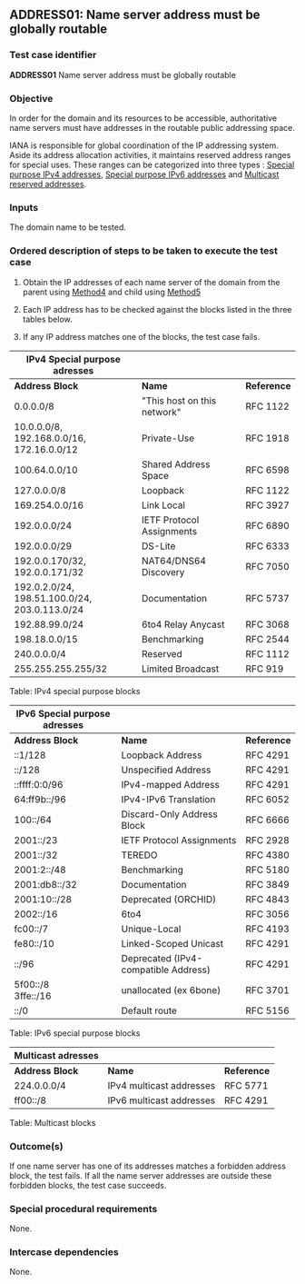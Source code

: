 ## ADDRESS01: Name server address must be globally routable

### Test case identifier
**ADDRESS01** Name server address must be globally routable

### Objective

In order for the domain and its resources to be accessible, authoritative 
name servers must have addresses in the routable public addressing space.

IANA is responsible for global coordination of the IP addressing system.
Aside its address allocation activities, it maintains reserved address ranges
for special uses. These ranges can be categorized into three types : 
[Special purpose IPv4
addresses](https://www.iana.org/assignments/iana-ipv4-special-registry/iana-ipv4-special-registry.xml),
[Special purpose IPv6
addresses](https://www.iana.org/assignments/iana-ipv6-special-registry/iana-ipv6-special-registry.xml)
and [Multicast reserved
addresses](https://www.iana.org/assignments/multicast-addresses/multicast-addresses.xml).

### Inputs

The domain name to be tested.

### Ordered description of steps to be taken to execute the test case

1. Obtain the IP addresses of each name server of the domain from the parent using
   [Method4](../Methods.md) and child using [Method5](../Methods.md)

2. Each IP address has to be checked against the blocks listed in the three
   tables below.
 
3. If any IP address matches one of the blocks, the test case fails.


| IPv4 Special purpose adresses |||
|---------------------|----------------------------|--------------|
| **Address Block**   | **Name**                   | **Reference**|
| 0.0.0.0/8          | "This host on this network" | RFC 1122     |
| 10.0.0.0/8, <br>192.168.0.0/16,<br>172.16.0.0/12 | Private-Use  | RFC 1918     |
| 100.64.0.0/10      | Shared Address Space        | RFC 6598     |
| 127.0.0.0/8        | Loopback                    | RFC 1122     |
| 169.254.0.0/16     | Link Local                  | RFC 3927     |
| 192.0.0.0/24       | IETF Protocol Assignments   | RFC 6890     |
| 192.0.0.0/29       | DS-Lite                     | RFC 6333     |
| 192.0.0.170/32,<br>192.0.0.171/32| NAT64/DNS64 Discovery        | RFC 7050     |
| 192.0.2.0/24,<br>198.51.100.0/24,<br>203.0.113.0/24             | Documentation               | RFC 5737     |
| 192.88.99.0/24     | 6to4 Relay Anycast          | RFC 3068     |
| 198.18.0.0/15      | Benchmarking                | RFC 2544     |
| 240.0.0.0/4        | Reserved                    | RFC 1112     |
| 255.255.255.255/32 | Limited Broadcast           | RFC 919      |

Table: IPv4 special purpose blocks


| IPv6 Special purpose adresses |||
|---------------------|----------------------------|--------------|
| **Address Block**   | **Name**                   | **Reference**|
|::1/128	      |Loopback Address	           | RFC 4291     |
|::/128	              |Unspecified Address	   | RFC 4291     | 
|::ffff:0:0/96        |IPv4-mapped Address	   | RFC 4291     |
|64:ff9b::/96         |IPv4-IPv6 Translation	   | RFC 6052     | 
|100::/64	      |Discard-Only Address Block  | RFC 6666     |
|2001::/23	      |IETF Protocol Assignments   | RFC 2928     | 
|2001::/32	      |TEREDO	                   | RFC 4380     |
|2001:2::/48          |Benchmarking	           | RFC 5180     |
|2001:db8::/32        |Documentation	           | RFC 3849     |
|2001:10::/28         |Deprecated (ORCHID)	   | RFC 4843     | 
|2002::/16	      |6to4 	                   | RFC 3056     |
|fc00::/7	      |Unique-Local 	           | RFC 4193     |
|fe80::/10	      |Linked-Scoped Unicast	   | RFC 4291     |
|::<ipv4-address>/96  |Deprecated (IPv4-compatible Address)| RFC 4291     | 
|5f00::/8 <br> 3ffe::/16 | unallocated (ex 6bone)  | RFC 3701     |
|::/0                 |Default route               | RFC 5156     |  

Table: IPv6 special purpose blocks


| Multicast adresses |||
|---------------------|----------------------------|--------------|
| **Address Block**      | **Name**                | **Reference**|
| 224.0.0.0/4        | IPv4 multicast addresses    | RFC 5771     |
| ff00::/8           | IPv6 multicast addresses    | RFC 4291     |

Table: Multicast blocks

### Outcome(s)

If one name server has one of its addresses matches a forbidden address
block, the test fails. If all the name server addresses are outside these
forbidden blocks, the test case succeeds. 

### Special procedural requirements

None.

### Intercase dependencies

None.














